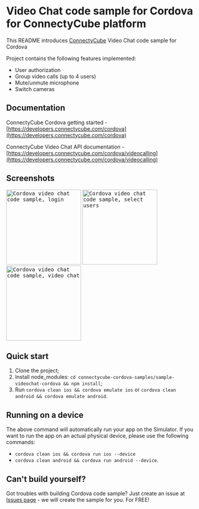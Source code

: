 # Video Chat code sample for Cordova for ConnectyCube platform

This README introduces [ConnectyCube](https://connectycube.com) Video Chat code sample for Cordova

Project contains the following features implemented:

- User authorization
- Group video calls (up to 4 users)
- Mute/unmute microphone
- Switch cameras

## Documentation

ConnectyCube Cordova getting started - [https://developers.connectycube.com/cordova](https://developers.connectycube.com/cordova)

ConnectyCube Video Chat API documentation - [https://developers.connectycube.com/cordova/videocalling](https://developers.connectycube.com/cordova/videocalling)

## Screenshots

<kbd><img alt="Cordova video chat code sample, login" src="https://developers.connectycube.com/docs/_images/code_samples/cordova/cordova_codesample_video_login.PNG" width="200" /></kbd> <kbd><img alt="Cordova video chat code sample, select users" src="https://developers.connectycube.com/docs/_images/code_samples/cordova/cordova_codesample_video_select_users.PNG" width="200" /></kbd> <kbd><img alt="Cordova video chat code sample, video chat" src="https://developers.connectycube.com/docs/_images/code_samples/cordova/cordova_codesample_video_video.PNG" width="200" /></kbd>

## Quick start

1. Clone the project;
2. Install node_modules: `cd connectycube-cordova-samples/sample-videochat-cordova && npm install`;
3. Run `cordova clean ios && cordova emulate ios` or `cordova clean android && cordova emulate android`.

## Running on a device

The above command will automatically run your app on the Simulator. If you want to run the app on an actual physical  device, please use the following commands:

* `cordova clean ios && cordova run ios --device`
* `cordova clean android && cordova run android --device`.

## Can't build yourself?

Got troubles with building Cordova code sample? Just create an issue at [Issues page](https://github.com/ConnectyCube/connectycube-cordova-samples/issues) - we will create the sample for you. For FREE!
